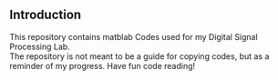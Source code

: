 ## Introduction
This repository contains matblab Codes used for my Digital Signal Processing Lab. <br>
The repository is not meant to be a guide for copying codes, but as a reminder of my progress.
Have fun code reading!
